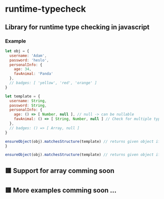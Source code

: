 # runtime-typecheck

## Library for runtime type checking in javascript

### Example
```javascript
let obj = {
  username: 'Adam',
  password: 'heslo',
  personalInfo: {
    age: 34,
    favAnimal: 'Panda'
  },
  // badges: [ 'yellow', 'red', 'orange' ]
}

let template = {
  username: String,
  password: String,
  personalInfo: {
    age: () => [ Number, null ], // null -> can be nullable
    favAnimal: () => [ String, Number, null ] // Check for multiple types
  },
  // badges: () => [ Array, null ]
}

ensureObject(obj).matchesStructure(template) // returns given object if matches, false if not
}

ensureObject(obj).matchesStructure(template) // returns given object if matches, false if not
```

## 🟥 Support for array comming soon

## 🟥 More examples comming soon ...